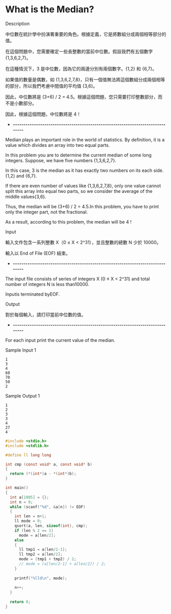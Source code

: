 # What is the Median?

Description

中位數在統計學中扮演著重要的角色。根據定義，它是將數組分成兩個相等部分的值。

在這個問題中，您需要確定一些長整數的當前中位數。假設我們有五個數字 {1,3,6,2,7}。

在這種情況下，3 是中位數，因為它的兩邊分別有兩個數字。{1,2} 和 {6,7}。

如果值的數量是偶數，如 {1,3,6,2,7,8}，只有一個值無法將這個數組分成兩個相等的部分，所以我們考慮中間值的平均值 {3,6}。

因此，中位數將是 (3+6) / 2 = 4.5。根據這個問題，您只需要打印整數部分，而不是小數部分。

因此，根據這個問題，中位數將是 4！

- **------------------------------------------------------------------------------**

Median plays an important role in the world of statistics. By definition, it is a value which divides an array into two equal parts.

In this problem you are to determine the current median of some long integers. Suppose, we have five numbers {1,3,6,2,7}.

In this case, 3 is the median as it has exactly two numbers on its each side. {1,2} and {6,7}.

If there are even number of values like {1,3,6,2,7,8}, only one value cannot split this array into equal two parts, so we consider the average of the middle values{3,6}.

Thus, the median will be (3+6) / 2 = 4.5.In this problem, you have to print only the integer part, not the fractional.

As a result, according to this problem, the median will be 4 !

Input

輸入文件包含一系列整數 X（0 ≤ X < 2^31），並且整數的總數 N 少於 10000。

輸入以 End of File (EOF) 結束。

- **------------------------------------------------------------------------------**

The input file consists of series of integers X (0 ≤ X < 2^31) and total number of integers N is less than10000.

Inputis terminated byEOF.

Output

對於每個輸入，請打印當前中位數的值。

- **------------------------------------------------------------------------------**

For each input print the current value of the median.

Sample Input 1

```
1
3
4
60
70
50
2
```

Sample Output 1

```
1
2
3
3
4
27
4
```

```c
#include <stdio.h>
#include <stdlib.h>

#define ll long long

int cmp (const void* a, const void* b)
{
  return (*(int*)a - *(int*)b);
}

int main()
{
  int a[1005] = {};
  int n = 0;
  while (scanf("%d", &a[n]) != EOF)
  {
    int len = n+1;
    ll mode = 0;
    qsort(a, len, sizeof(int), cmp);
    if (len % 2 == 1)
      mode = a[len/2];
    else
    {
      ll tmp1 = a[len/2-1];
      ll tmp2 = a[len/2];
      mode = (tmp1 + tmp2) / 2;
      // mode = (a[len/2-1] + a[len/2]) / 2;
    }
    
    printf("%lld\n", mode);
    
    n++;
  }
  
  return 0;
}

```